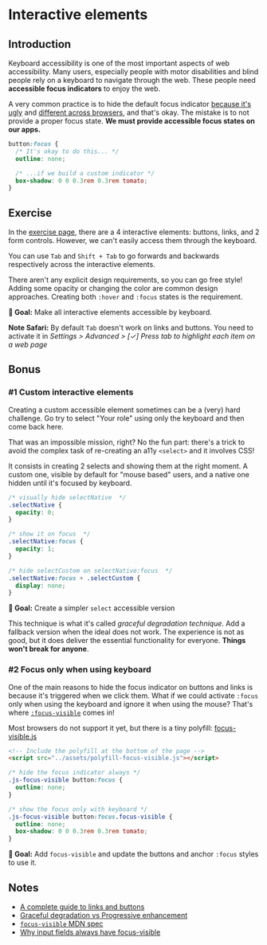 # Interactive elements

## Introduction

Keyboard accessibility is one of the most important aspects of web accessibility. Many users, especially people with motor disabilities and blind people rely on a keyboard to navigate through the web. These people need **accessible focus indicators** to enjoy the web.

A very common practice is to hide the default focus indicator [because it's ugly](../assets/imgs/browser-focus.png) and [different across browsers](https://allyjs.io/tests/focus-outline-styles/#style=focus&key=text,radio,checkbox,textarea,button,link,div&browser=firefox,chrome,safari,ie11), and that's okay. The mistake is to not provide a proper focus state. **We must provide accessible focus states on our apps.**

```css
button:focus {
  /* It's okay to do this... */
  outline: none;

  /* ...if we build a custom indicator */
  box-shadow: 0 0 0.3rem 0.3rem tomato;
}
```

## Exercise

In the [exercise page](../exercises/2.1.html),
there are a 4 interactive elements: buttons, links, and 2 form controls. However, we can't easily access them through the keyboard.

You can use `Tab` and `Shift + Tab` to go forwards and backwards respectively across the interactive elements.

There aren't any explicit design requirements, so you can go free style!
Adding some opacity or changing the color are common design approaches.
Creating both `:hover` and `:focus` states is the requirement.

**🎯 Goal:** Make all interactive elements accessible by keyboard.

**Note Safari:** By default `Tab` doesn't work on links and buttons. You need to activate it in _Settings > Advanced > [✓] Press tab to highlight each item on a web page_

## Bonus

### #1 Custom interactive elements

Creating a custom accessible element sometimes can be a (very) hard challenge.
Go try to select "Your role" using only the keyboard and then come back here.

That was an impossible mission, right? No the fun part: there's a trick to avoid the
complex task of re-creating an a11y `<select>` and it involves CSS!

It consists in creating 2 selects and showing them at the right moment.
A custom one, visible by default for "mouse based" users, and a native one hidden until it's focused by keyboard.

```css
/* visually hide selectNative  */
.selectNative {
  opacity: 0;
}

/* show it on focus  */
.selectNative:focus {
  opacity: 1;
}

/* hide selectCustom on selectNative:focus  */
.selectNative:focus + .selectCustom {
  display: none;
}
```

**🎯 Goal:** Create a simpler `select` accessible version

This technique is what it's called _graceful degradation technique_.
Add a fallback version when the ideal does not work. The experience is not as good, but it does deliver the essential functionality for everyone. **Things won't break for anyone**.

### #2 Focus only when using keyboard

One of the main reasons to hide the focus indicator on buttons and links is because it's triggered when we click them.
What if we could activate `:focus` only when using the keyboard and ignore it when using the mouse?
That's where [`:focus-visible`](https://developer.mozilla.org/en-US/docs/Web/CSS/:focus-visible) comes in!

Most browsers do not support it yet, but there is a tiny polyfill: [focus-visible.js](https://github.com/WICG/focus-visible)

```html
<!-- Include the polyfill at the bottom of the page -->
<script src="../assets/polyfill-focus-visible.js"></script>
```

```css
/* hide the focus indicator always */
.js-focus-visible button:focus {
  outline: none;
}

/* show the focus only with keyboard */
.js-focus-visible button:focus.focus-visible {
  outline: none;
  box-shadow: 0 0 0.3rem 0.3rem tomato;
}
```

**🎯 Goal:** Add `focus-visible` and update the buttons and anchor `:focus` styles to use it.

## Notes

- [A complete guide to links and buttons](https://css-tricks.com/a-complete-guide-to-links-and-buttons/)
- [Graceful degradation vs Progressive enhancement](https://www.w3.org/wiki/Graceful_degradation_versus_progressive_enhancement)
- [`focus-visible` MDN spec](https://developer.mozilla.org/en-US/docs/Web/CSS/:focus-visible)
- [Why input fields always have focus-visible](https://github.com/WICG/focus-visible/issues/131)
